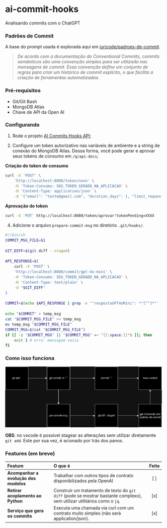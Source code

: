 # ai-commit-hooks
Analisando commits com o ChatGPT

### Padrões de Commit

A base do prompt usada é explorada aqui em [iuricode/padroes-de-commit](https://github.com/iuricode/padroes-de-commits).

> _De acordo com a documentação do Conventional Commits, commits semânticos são uma convenção simples para ser utilizada nas mensagens de commit. Essa convenção define um conjunto de regras para criar um histórico de commit explícito, o que facilita a criação de ferramentas automatizadas._

### Pré-requisitos

- Git/Git Bash
- MongoDB Atlas
- Chave de API da Open AI

### Configurando

1. Rode o projeto [AI Commits Hooks API](https://github.com/tiagolofi/ai-commit-hooks-api);

3. Configure um token autorizativo nas variáveis de ambiente e a string de conexão do MongoDB Atlas. Dessa forma, você pode gerar e aprovar seus tokens de consumo em `/q/api-docs`;

**Criação do token de consumo**
```bash
curl -X 'POST' \
    'http://localhost:8080/token/novo' \
    -H 'Token-Consumo: SEU_TOKEN_GERADO_NA_APLICACAO' \
    -H 'Content-Type: application/json' \
    -d '{"email": "teste@gmail.com", "duration_days": 1, "limit_request": 1}'
```

**Aprovação do token**
```bash
curl -X 'PUT' http://localhost:8080/token/aprovar?tokenPending=XXXX
```

4. Adicione o arquivo `prepare-commit-msg` no diretório `.git/hooks/`.

```bash
#!/bin/sh
COMMIT_MSG_FILE=$1

GIT_DIFF=$(git diff --staged)

API_RESPONSE=$(
    curl -X 'POST' \
    'http://localhost:8080/commit/gpt-4o-mini' \
    -H 'Token-Consumo: SEU_TOKEN_GERADO_NA_APLICACAO' \
    -H 'Content-Type: text/plain' \
    -d "$GIT_DIFF"
)

COMMIT=$(echo $API_RESPONSE | grep -o '"respostaGPT4oMini": *"[^"]*"' | awk -F'"' '{print $4}')

echo "$COMMIT" > temp_msg
cat "$COMMIT_MSG_FILE" >> temp_msg
mv temp_msg "$COMMIT_MSG_FILE"
COMMIT_MSG=$(cat "$COMMIT_MSG_FILE")
if [[ -z "$COMMIT_MSG" || "$COMMIT_MSG" =~ ^[[:space:]]*$ ]]; then
    exit 1 # erro: mensagem vazia
fi
```

### Como isso funciona

![](ai-commit-dark.png)

**OBS**: no vscode é possível stagear as alterações sem utilizar diretamente `git add`. Este por sua vez, é acionado por trás dos panos.

### Features (em breve)

| Feature | O que é | Feito |
|:--------|:--------|:-----:|
| **Acompanhar a evolução dos modelos** | Trabalhar com outros tipos de contrato disponibilizados pela OpenAI | [ ] |
| **Retirar acoplamento ao Python** | Construir um tratamento de texto do `git diff` (pode se mostrar bastante complexo), sem utilizar utilitários como o `jq`. | [x] |
| **Serviço que gera os commits** | Executa uma chamada via curl com um contrato muito simples (não será application/json). | [x] | 

